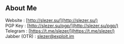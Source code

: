 ## About Me
 Website : [http://slezer.su/](http://slezer.su/)   
 PGP Key : [http://slezer.su/pgp/](http://slezer.su/pgp/)  
 Telegram : [https://t.me/slezer/](https://t.me/slezer/)  
 Jabber (OTR) : slezer@exploit.im  
